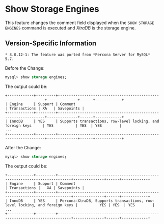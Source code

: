 # Show Storage Engines

This feature changes the comment field displayed when the `SHOW STORAGE ENGINES` command is executed and *XtraDB* is the storage engine.

## Version-Specific Information

    * 8.0.12-1: The feature was ported from *Percona Server for MySQL* 5.7.

Before the Change:

```sql
mysql> show storage engines;
```

The output could be:

```text
+------------+---------+----------------------------------------------------------------+--------------+------+------------+
| Engine     | Support | Comment                                                        | Transactions | XA   | Savepoints |
+------------+---------+----------------------------------------------------------------+--------------+------+------------+
| InnoDB     | YES     | Supports transactions, row-level locking, and foreign keys     | YES          | YES  | YES        |
...
+------------+---------+----------------------------------------------------------------+--------------+------+------------+
```

After the Change:

```sql
mysql> show storage engines;
```

The output could be:

```text
+------------+---------+----------------------------------------------------------------------------+--------------+------+------------+
| Engine     | Support | Comment                                                                    | Transactions |   XA | Savepoints |
+------------+---------+----------------------------------------------------------------------------+--------------+------+------------+
| InnoDB     | YES     | Percona-XtraDB, Supports transactions, row-level locking, and foreign keys |          YES | YES  | YES        |
...
+------------+---------+----------------------------------------------------------------------------+--------------+------+------------+
```